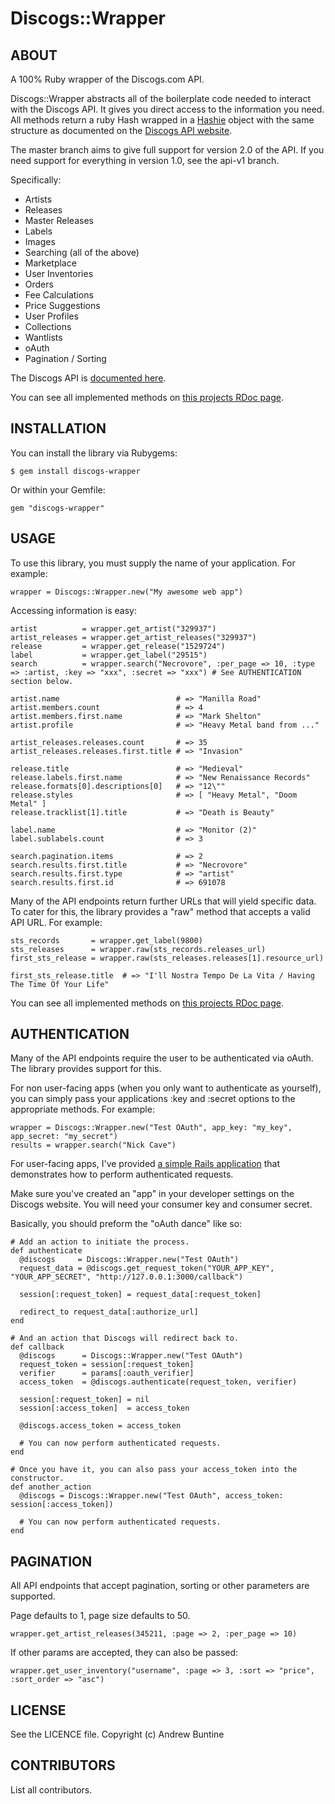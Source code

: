 Discogs::Wrapper
================

ABOUT
-----
  A 100% Ruby wrapper of the Discogs.com API.

  Discogs::Wrapper abstracts all of the boilerplate code needed to interact with the Discogs API. It gives you direct access to the information you need. All methods return a ruby Hash wrapped in a [Hashie](https://github.com/intridea/hashie) object with the same structure as documented on the [Discogs API website](http://www.discogs.com/developers/index.html).

  The master branch aims to give full support for version 2.0 of the API. If you need support for everything in version 1.0, see the api-v1 branch.

  Specifically:

  * Artists
  * Releases
  * Master Releases
  * Labels
  * Images
  * Searching (all of the above)
  * Marketplace
  * User Inventories
  * Orders
  * Fee Calculations
  * Price Suggestions
  * User Profiles
  * Collections
  * Wantlists
  * oAuth
  * Pagination / Sorting


  The Discogs API is [documented here](http://www.discogs.com/developers/index.html).

  You can see all implemented methods on [this projects RDoc page](http://rdoc.info/github/buntine/discogs/master/frames).

INSTALLATION
------------
  You can install the library via Rubygems:

    $ gem install discogs-wrapper

  Or within your Gemfile:

    gem "discogs-wrapper"

USAGE
-----
  To use this library, you must supply the name of your application. For example:

    wrapper = Discogs::Wrapper.new("My awesome web app")

  Accessing information is easy:

    artist          = wrapper.get_artist("329937")
    artist_releases = wrapper.get_artist_releases("329937")
    release         = wrapper.get_release("1529724")
    label           = wrapper.get_label("29515")
    search          = wrapper.search("Necrovore", :per_page => 10, :type => :artist, :key => "xxx", :secret => "xxx") # See AUTHENTICATION section below.

    artist.name                          # => "Manilla Road"
    artist.members.count                 # => 4
    artist.members.first.name            # => "Mark Shelton"
    artist.profile                       # => "Heavy Metal band from ..."

    artist_releases.releases.count       # => 35
    artist_releases.releases.first.title # => "Invasion"

    release.title                        # => "Medieval"
    release.labels.first.name            # => "New Renaissance Records"
    release.formats[0].descriptions[0]   # => "12\""
    release.styles                       # => [ "Heavy Metal", "Doom Metal" ]
    release.tracklist[1].title           # => "Death is Beauty"

    label.name                           # => "Monitor (2)"
    label.sublabels.count                # => 3

    search.pagination.items              # => 2
    search.results.first.title           # => "Necrovore"
    search.results.first.type            # => "artist"
    search.results.first.id              # => 691078

  Many of the API endpoints return further URLs that will yield specific data. To cater for this, the library provides a "raw" method that accepts a valid API URL. For example:

    sts_records       = wrapper.get_label(9800)
    sts_releases      = wrapper.raw(sts_records.releases_url)
    first_sts_release = wrapper.raw(sts_releases.releases[1].resource_url)

    first_sts_release.title  # => "I'll Nostra Tempo De La Vita / Having The Time Of Your Life"

  You can see all implemented methods on [this projects RDoc page](http://rdoc.info/github/buntine/discogs/master/frames).

AUTHENTICATION
--------------
  Many of the API endpoints require the user to be authenticated via oAuth. The library provides support for this.

  For non user-facing apps (when you only want to authenticate as yourself), you can simply pass your applications :key and :secret options to the appropriate methods. For example:

    wrapper = Discogs::Wrapper.new("Test OAuth", app_key: "my_key", app_secret: "my_secret")
    results = wrapper.search("Nick Cave")

  For user-facing apps, I've provided [a simple Rails application](https://github.com/buntine/discogs-oauth) that demonstrates how to perform authenticated requests.

  Make sure you've created an "app" in your developer settings on the Discogs website. You will need your consumer key and consumer secret.

  Basically, you should preform the "oAuth dance" like so:

    # Add an action to initiate the process.
    def authenticate
      @discogs     = Discogs::Wrapper.new("Test OAuth")
      request_data = @discogs.get_request_token("YOUR_APP_KEY", "YOUR_APP_SECRET", "http://127.0.0.1:3000/callback")

      session[:request_token] = request_data[:request_token]

      redirect_to request_data[:authorize_url]
    end

    # And an action that Discogs will redirect back to.
    def callback
      @discogs      = Discogs::Wrapper.new("Test OAuth")
      request_token = session[:request_token]
      verifier      = params[:oauth_verifier]
      access_token  = @discogs.authenticate(request_token, verifier)

      session[:request_token] = nil
      session[:access_token]  = access_token

      @discogs.access_token = access_token

      # You can now perform authenticated requests.
    end

    # Once you have it, you can also pass your access_token into the constructor.
    def another_action
      @discogs = Discogs::Wrapper.new("Test OAuth", access_token: session[:access_token])

      # You can now perform authenticated requests.
    end

PAGINATION
----------
  All API endpoints that accept pagination, sorting or other parameters are supported.
 
  Page defaults to 1, page size defaults to 50.

    wrapper.get_artist_releases(345211, :page => 2, :per_page => 10)

  If other params are accepted, they can also be passed:

    wrapper.get_user_inventory("username", :page => 3, :sort => "price", :sort_order => "asc")

LICENSE
-----
  See the LICENCE file. Copyright (c) Andrew Buntine

CONTRIBUTORS
------------
  List all contributors.
